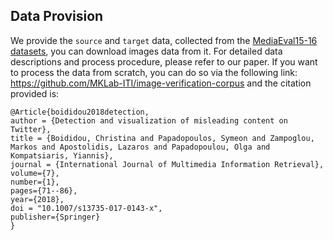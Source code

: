 ## Data Provision

We provide the `source` and `target` data, collected from the [MediaEval15-16 datasets](http://www.multimediaeval.org/), you can download images data from it. For detailed data descriptions and process procedure, please refer to our paper.
If you want to process the data from scratch, you can do so via the following link:
https://github.com/MKLab-ITI/image-verification-corpus
and the citation provided is:
```
@Article{boididou2018detection,
author = {Detection and visualization of misleading content on Twitter},
title = {Boididou, Christina and Papadopoulos, Symeon and Zampoglou, Markos and Apostolidis, Lazaros and Papadopoulou, Olga and Kompatsiaris, Yiannis},
journal = {International Journal of Multimedia Information Retrieval},
volume={7},
number={1},
pages={71--86},
year={2018},
doi = "10.1007/s13735-017-0143-x",
publisher={Springer}
}

```
